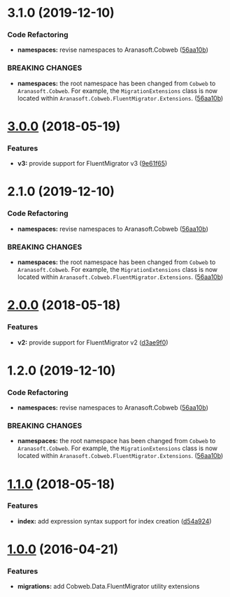 <a name="3.1.0"></a>
# 3.1.0 (2019-12-10)

### Code Refactoring

* **namespaces:** revise namespaces to Aranasoft.Cobweb ([56aa10b](https://github.com/aranasoft/cobweb/commit/56aa10b))

### BREAKING CHANGES

* **namespaces:** the root namespace has been changed from `Cobweb` to `Aranasoft.Cobweb`. For example, the `MigrationExtensions` class is now located within `Aranasoft.Cobweb.FluentMigrator.Extensions`. ([56aa10b](https://github.com/aranasoft/cobweb/commit/56aa10b))


<a name="3.0.0"></a>
# [3.0.0](https://github.com/aranasoft/cobweb-data-fluentmigrator/compare/v2.0.0...v3.0.0) (2018-05-19)


### Features

* **v3:** provide support for FluentMigrator v3 ([9e61f65](https://github.com/aranasoft/cobweb-data-fluentmigrator/commit/9e61f65))



<a name="2.1.0"></a>
# 2.1.0 (2019-12-10)

### Code Refactoring

* **namespaces:** revise namespaces to Aranasoft.Cobweb ([56aa10b](https://github.com/aranasoft/cobweb/commit/56aa10b))

### BREAKING CHANGES

* **namespaces:** the root namespace has been changed from `Cobweb` to `Aranasoft.Cobweb`. For example, the `MigrationExtensions` class is now located within `Aranasoft.Cobweb.FluentMigrator.Extensions`. ([56aa10b](https://github.com/aranasoft/cobweb/commit/56aa10b))


<a name="2.0.0"></a>
# [2.0.0](https://github.com/aranasoft/cobweb-data-fluentmigrator/compare/v1.1.0...v2.0.0) (2018-05-18)


### Features

* **v2:** provide support for FluentMigrator v2 ([d3ae9f0](https://github.com/aranasoft/cobweb-data-fluentmigrator/commit/d3ae9f0))



<a name="1.2.0"></a>
# 1.2.0 (2019-12-10)

### Code Refactoring

* **namespaces:** revise namespaces to Aranasoft.Cobweb ([56aa10b](https://github.com/aranasoft/cobweb/commit/56aa10b))

### BREAKING CHANGES

* **namespaces:** the root namespace has been changed from `Cobweb` to `Aranasoft.Cobweb`. For example, the `MigrationExtensions` class is now located within `Aranasoft.Cobweb.FluentMigrator.Extensions`. ([56aa10b](https://github.com/aranasoft/cobweb/commit/56aa10b))


<a name="1.1.0"></a>
# [1.1.0](https://github.com/aranasoft/cobweb-data-fluentmigrator/compare/v1.0.0...v1.1.0) (2018-05-18)


### Features

* **index:** add expression syntax support for index creation ([d54a924](https://github.com/aranasoft/cobweb-data-fluentmigrator/commit/d54a924))



<a name="1.0.0"></a>
# [1.0.0](https://github.com/aranasoft/cobweb-data-fluentmigrator/compare/cea56d3...v1.0.0) (2016-04-21)



### Features

* **migrations:** add Cobweb.Data.FluentMigrator utility extensions

